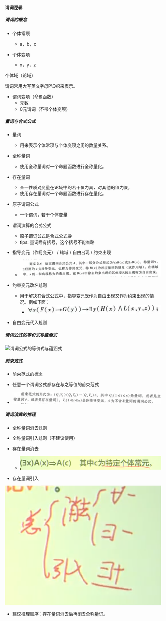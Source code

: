 #### 谓词逻辑

##### 谓词的概念

- 个体常项
  - a，b，c

- 个体变项
  - x，y，z

个体域（论域）

谓词常用大写英文字母P\Q\R来表示。

- 谓词变项（命题函数）
  - 元数
  - 0元谓词（不带个体变项）

##### 量词与合式公式

- 量词
  - 用来表示个体常项与个体变项之间的数量关系。

- 全称量词
  - 使用全称量词对一个命题函数进行全称量化。

- 存在量词
  - 某一性质对变量在论域中的若干值为真，对其他的值为假。
  - 使用存在量词对一个命题函数进行存在量化。
  
- 原子谓词公式
  - 一个谓词，若干个体变量

- 谓词演算的合式公式
  - 原子谓词公式是合式公式😁
  - tips: 量词后有括号，这个括号不能省略

- 指导变元（作用变元） / 辖域  /  自由出现  / 约束出现
  - ![指导变元（作用变元） / 辖域  /  自由出现  / 约束出现](./Charpter3.assets/2022-03-12-16-49-34.png)


- 约束变元改名规则
  - 用于解决在合式公式中，指导变元既作为自由出现又作为约束出现的情况。例如下面：
    - ![这个公式既作为自由出现又作为约束出现，前件约束后件自由](./Charpter3.assets/2022-03-12-16-57-48.png)

- 自由变元代入规则

##### 谓词公式的等价式与蕴涵式

![谓词公式的等价式与蕴涵式](./Charpter3.assets/2022-03-12-17-41-25.png)

##### 前束范式

- 前束范式的概念

- 任意一个谓词公式都存在与之等值的前束范式

- ![前束范式](./Charpter3.assets/2022-03-12-21-00-12.png)


##### 谓词演算的推理

- 全称量词消去规则

- 全称量词引入规则（不建议使用）

- 存在量词消去
  - ![](./Charpter3.assets/2022-03-12-21-24-10.png)

- 存在量词引入

![建议使用这三个规则](./Charpter3.assets/2022-03-12-21-18-28.png)

- 建议推理顺序：存在量词消去后再消去全称量词。
